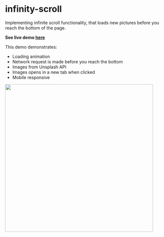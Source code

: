 # infinity-scroll
Implementing infinite scroll functionality, that loads new pictures before you reach the bottom of the page. 

**See live demo [here](https://smkil.github.io/infinity-scroll/)**

This demo demonstrates:
- Loading animation
- Network request is made before you reach the bottom 
- Images from Unsplash API
- Images opens in a new tab when clicked
- Mobile responsive

<img src="https://user-images.githubusercontent.com/102183057/232125243-4bc63e2d-c1a7-4c22-a58c-46b7a366926d.png" width="480">
